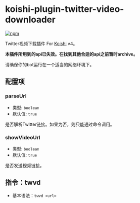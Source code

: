 # koishi-plugin-twitter-video-downloader

[![npm](https://img.shields.io/npm/v/koishi-plugin-twitter-video-downloader?style=flat-square)](https://www.npmjs.com/package/koishi-plugin-twitter-video-downloader)

Twitter视频下载插件 For [Koishi](https://github.com/koishijs/koishi) v4。

**本插件所用到的api已失效。在找到其他合适的api之前暂时archive。**

请确保你的bot运行在一个适当的网络环境下。

## 配置项

### parseUrl

- 类型: `boolean`
- 默认值: `true`

是否解析Twitter链接。如果为否，则只能通过命令调用。

### showVideoUrl

- 类型: `boolean`
- 默认值: `true`

是否发送视频链接。

## 指令：twvd

- 基本语法：`twvd <url>`
